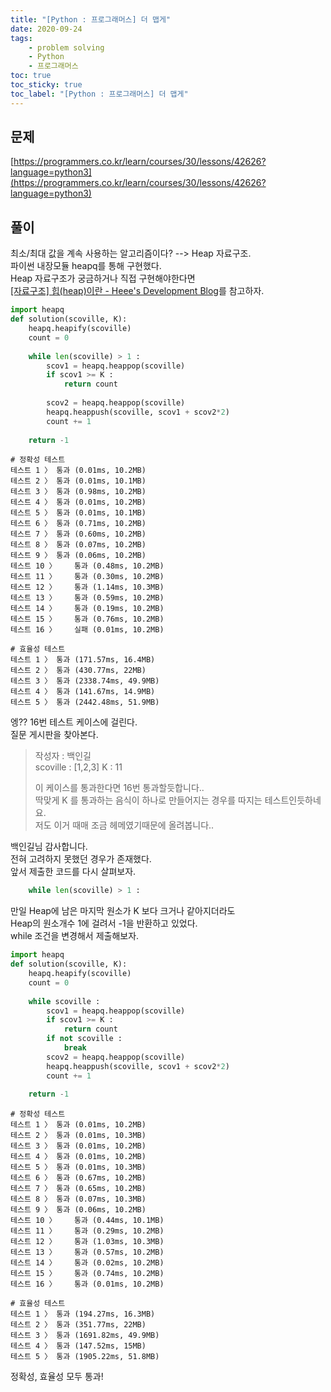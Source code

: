 ```yaml
---
title: "[Python : 프로그래머스] 더 맵게"
date: 2020-09-24
tags:
    - problem solving
    - Python
    - 프로그래머스
toc: true
toc_sticky: true
toc_label: "[Python : 프로그래머스] 더 맵게"
---
```

## 문제
[https://programmers.co.kr/learn/courses/30/lessons/42626?language=python3](https://programmers.co.kr/learn/courses/30/lessons/42626?language=python3)
## 풀이
최소/최대 값을 계속 사용하는 알고리즘이다? --> Heap 자료구조.  
파이썬 내장모듈 heapq를 통해 구현했다.  
Heap 자료구조가 궁금하거나 직접 구현해야한다면    
[[자료구조] 힙(heap)이란 - Heee's Development Blog](https://gmlwjd9405.github.io/2018/05/10/data-structure-heap.html)를 참고하자.  
```python
import heapq
def solution(scoville, K):
    heapq.heapify(scoville)
    count = 0
    
    while len(scoville) > 1 :
        scov1 = heapq.heappop(scoville)
        if scov1 >= K :
            return count
        
        scov2 = heapq.heappop(scoville)
        heapq.heappush(scoville, scov1 + scov2*2)
        count += 1
    
    return -1
```
```
# 정확성 테스트
테스트 1 〉	통과 (0.01ms, 10.2MB)
테스트 2 〉	통과 (0.01ms, 10.1MB)
테스트 3 〉	통과 (0.98ms, 10.2MB)
테스트 4 〉	통과 (0.01ms, 10.2MB)
테스트 5 〉	통과 (0.01ms, 10.1MB)
테스트 6 〉	통과 (0.71ms, 10.2MB)
테스트 7 〉	통과 (0.60ms, 10.2MB)
테스트 8 〉	통과 (0.07ms, 10.2MB)
테스트 9 〉	통과 (0.06ms, 10.2MB)
테스트 10 〉	통과 (0.48ms, 10.2MB)
테스트 11 〉	통과 (0.30ms, 10.2MB)
테스트 12 〉	통과 (1.14ms, 10.3MB)
테스트 13 〉	통과 (0.59ms, 10.2MB)
테스트 14 〉	통과 (0.19ms, 10.2MB)
테스트 15 〉	통과 (0.76ms, 10.2MB)
테스트 16 〉	실패 (0.01ms, 10.2MB)

# 효율성 테스트
테스트 1 〉	통과 (171.57ms, 16.4MB)
테스트 2 〉	통과 (430.77ms, 22MB)
테스트 3 〉	통과 (2338.74ms, 49.9MB)
테스트 4 〉	통과 (141.67ms, 14.9MB)
테스트 5 〉	통과 (2442.48ms, 51.9MB)
```
엥?? 16번 테스트 케이스에 걸린다.  
질문 게시판을 찾아본다.  

> 작성자 : 백인길  
> scoville : [1,2,3] K : 11
>  
> 이 케이스를 통과한다면 16번 통과할듯합니다..  
> 딱맞게 K 를 통과하는 음식이 하나로 만들어지는 경우를 따지는 테스트인듯하네요.  
> 저도 이거 때매 조금 헤메였기때문에 올려봅니다..  

백인길님 감사합니다.  
전혀 고려하지 못했던 경우가 존재했다.  
앞서 제출한 코드를 다시 살펴보자.  
```python
    while len(scoville) > 1 :
```
만일 Heap에 남은 마지막 원소가 K 보다 크거나 같아지더라도  
Heap의 원소개수 1에 걸려서 -1을 반환하고 있었다.  
while 조건을 변경해서 제출해보자.  
```python
import heapq
def solution(scoville, K):
    heapq.heapify(scoville)
    count = 0
    
    while scoville :
        scov1 = heapq.heappop(scoville)
        if scov1 >= K :
            return count
        if not scoville :
            break
        scov2 = heapq.heappop(scoville)
        heapq.heappush(scoville, scov1 + scov2*2)
        count += 1
    
    return -1
```
```
# 정확성 테스트
테스트 1 〉	통과 (0.01ms, 10.2MB)
테스트 2 〉	통과 (0.01ms, 10.3MB)
테스트 3 〉	통과 (0.01ms, 10.2MB)
테스트 4 〉	통과 (0.01ms, 10.2MB)
테스트 5 〉	통과 (0.01ms, 10.3MB)
테스트 6 〉	통과 (0.67ms, 10.2MB)
테스트 7 〉	통과 (0.65ms, 10.2MB)
테스트 8 〉	통과 (0.07ms, 10.3MB)
테스트 9 〉	통과 (0.06ms, 10.2MB)
테스트 10 〉	통과 (0.44ms, 10.1MB)
테스트 11 〉	통과 (0.29ms, 10.2MB)
테스트 12 〉	통과 (1.03ms, 10.3MB)
테스트 13 〉	통과 (0.57ms, 10.2MB)
테스트 14 〉	통과 (0.02ms, 10.2MB)
테스트 15 〉	통과 (0.74ms, 10.2MB)
테스트 16 〉	통과 (0.01ms, 10.2MB)

# 효율성 테스트
테스트 1 〉	통과 (194.27ms, 16.3MB)
테스트 2 〉	통과 (351.77ms, 22MB)
테스트 3 〉	통과 (1691.82ms, 49.9MB)
테스트 4 〉	통과 (147.52ms, 15MB)
테스트 5 〉	통과 (1905.22ms, 51.8MB)
```
정확성, 효율성 모두 통과!  
